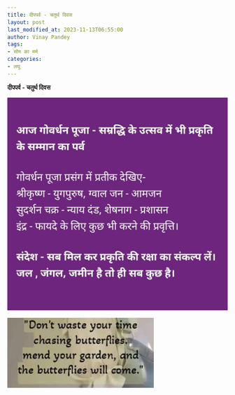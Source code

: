 ```yaml
---
title: दीपपर्व - चतुर्थ दिवस
layout: post
last_modified_at: 2023-11-13T06:55:00
author: Vinay Pandey
tags:
- सोम का मर्म
categories:
- लघु
---
```

**दीपपर्व - चतुर्थ दिवस**


![IMG-20231113-WA0001.jpg](/images/IMG-20231113-WA0001.jpg)

![IMG-20231113-WA0002.jpg](/images/IMG-20231113-WA0002.jpg)

